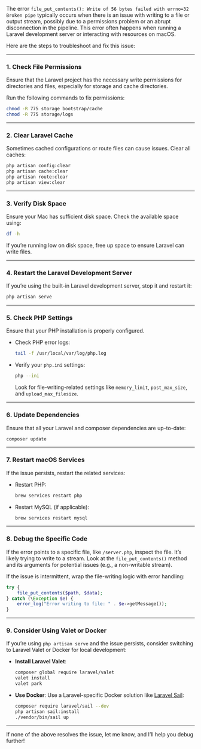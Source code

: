The error `file_put_contents(): Write of 56 bytes failed with errno=32 Broken pipe` typically occurs when there is an issue with writing to a file or output stream, possibly due to a permissions problem or an abrupt disconnection in the pipeline. This error often happens when running a Laravel development server or interacting with resources on macOS.

Here are the steps to troubleshoot and fix this issue:

---

### **1. Check File Permissions**
Ensure that the Laravel project has the necessary write permissions for directories and files, especially for storage and cache directories.

Run the following commands to fix permissions:
```bash
chmod -R 775 storage bootstrap/cache
chmod -R 775 storage/logs
```

---

### **2. Clear Laravel Cache**
Sometimes cached configurations or route files can cause issues. Clear all caches:
```bash
php artisan config:clear
php artisan cache:clear
php artisan route:clear
php artisan view:clear
```

---

### **3. Verify Disk Space**
Ensure your Mac has sufficient disk space. Check the available space using:
```bash
df -h
```
If you’re running low on disk space, free up space to ensure Laravel can write files.

---

### **4. Restart the Laravel Development Server**
If you’re using the built-in Laravel development server, stop it and restart it:
```bash
php artisan serve
```

---

### **5. Check PHP Settings**
Ensure that your PHP installation is properly configured.

- Check PHP error logs:
  ```bash
  tail -f /usr/local/var/log/php.log
  ```

- Verify your `php.ini` settings:
  ```bash
  php --ini
  ```
  Look for file-writing-related settings like `memory_limit`, `post_max_size`, and `upload_max_filesize`.

---

### **6. Update Dependencies**
Ensure that all your Laravel and composer dependencies are up-to-date:
```bash
composer update
```

---

### **7. Restart macOS Services**
If the issue persists, restart the related services:

- Restart PHP:
  ```bash
  brew services restart php
  ```

- Restart MySQL (if applicable):
  ```bash
  brew services restart mysql
  ```

---

### **8. Debug the Specific Code**
If the error points to a specific file, like `/server.php`, inspect the file. It’s likely trying to write to a stream. Look at the `file_put_contents()` method and its arguments for potential issues (e.g., a non-writable stream).

If the issue is intermittent, wrap the file-writing logic with error handling:
```php
try {
    file_put_contents($path, $data);
} catch (\Exception $e) {
    error_log("Error writing to file: " . $e->getMessage());
}
```

---

### **9. Consider Using Valet or Docker**
If you’re using `php artisan serve` and the issue persists, consider switching to Laravel Valet or Docker for local development:

- **Install Laravel Valet**:
  ```bash
  composer global require laravel/valet
  valet install
  valet park
  ```

- **Use Docker**:
  Use a Laravel-specific Docker solution like [Laravel Sail](https://laravel.com/docs/sail):
  ```bash
  composer require laravel/sail --dev
  php artisan sail:install
  ./vendor/bin/sail up
  ```

---

If none of the above resolves the issue, let me know, and I’ll help you debug further!
